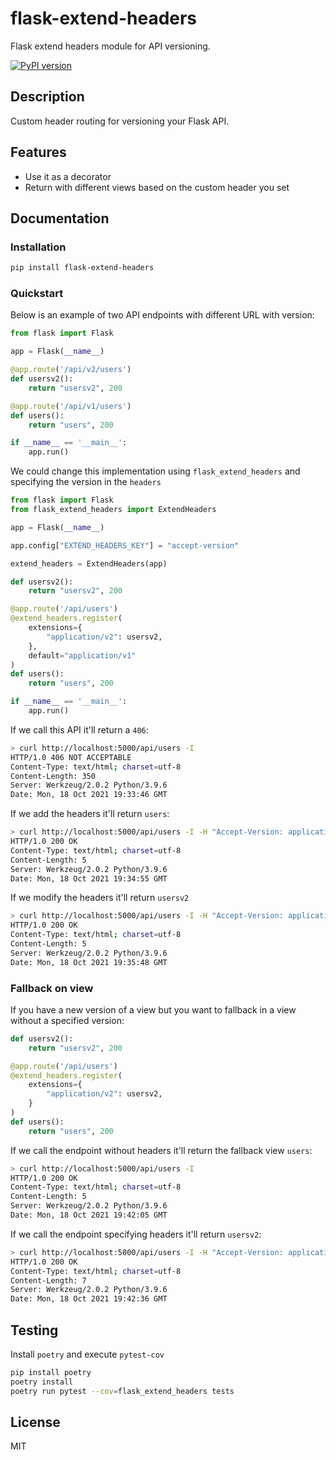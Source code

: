 # flask-extend-headers

Flask extend headers module for API versioning.

[![PyPI version](https://badge.fury.io/py/flask-extend-headers.svg)](https://badge.fury.io/py/flask-extend-headers)

## Description

Custom header routing for versioning your Flask API.

## Features

* Use it as a decorator
* Return with different views based on the custom header you set

## Documentation

### Installation

```bash
pip install flask-extend-headers
```

### Quickstart

Below is an example of two API endpoints with different URL with version:

```python
from flask import Flask

app = Flask(__name__)

@app.route('/api/v2/users')
def usersv2():
    return "usersv2", 200

@app.route('/api/v1/users')
def users():
    return "users", 200

if __name__ == '__main__':
    app.run()
```

We could change this implementation using `flask_extend_headers` and specifying the version in the `headers`

```python
from flask import Flask
from flask_extend_headers import ExtendHeaders

app = Flask(__name__)

app.config["EXTEND_HEADERS_KEY"] = "accept-version"

extend_headers = ExtendHeaders(app)

def usersv2():
    return "usersv2", 200

@app.route('/api/users')
@extend_headers.register(
    extensions={
        "application/v2": usersv2,
    },
    default="application/v1"
)
def users():
    return "users", 200

if __name__ == '__main__':
    app.run()
```

If we call this API it'll return a `406`:

```bash
> curl http://localhost:5000/api/users -I
HTTP/1.0 406 NOT ACCEPTABLE
Content-Type: text/html; charset=utf-8
Content-Length: 350
Server: Werkzeug/2.0.2 Python/3.9.6
Date: Mon, 18 Oct 2021 19:33:46 GMT
```

If we add the headers it'll return `users`:

```bash
> curl http://localhost:5000/api/users -I -H "Accept-Version: application/v1"
HTTP/1.0 200 OK
Content-Type: text/html; charset=utf-8
Content-Length: 5
Server: Werkzeug/2.0.2 Python/3.9.6
Date: Mon, 18 Oct 2021 19:34:55 GMT
```

If we modify the headers it'll return `usersv2`
```bash
> curl http://localhost:5000/api/users -I -H "Accept-Version: application/v2"
HTTP/1.0 200 OK
Content-Type: text/html; charset=utf-8
Content-Length: 5
Server: Werkzeug/2.0.2 Python/3.9.6
Date: Mon, 18 Oct 2021 19:35:48 GMT
```


### Fallback on view

If you have a new version of a view but you want to fallback in a view without a specified version:

```python
def usersv2():
    return "usersv2", 200

@app.route('/api/users')
@extend_headers.register(
    extensions={
        "application/v2": usersv2,
    }
)
def users():
    return "users", 200
```

If we call the endpoint without headers it'll return the fallback view `users`:

```bash
> curl http://localhost:5000/api/users -I
HTTP/1.0 200 OK
Content-Type: text/html; charset=utf-8
Content-Length: 5
Server: Werkzeug/2.0.2 Python/3.9.6
Date: Mon, 18 Oct 2021 19:42:05 GMT
```

If we call the endpoint specifying headers it'll return `usersv2`:

```bash
> curl http://localhost:5000/api/users -I -H "Accept-Version: application/v2"
HTTP/1.0 200 OK
Content-Type: text/html; charset=utf-8
Content-Length: 7
Server: Werkzeug/2.0.2 Python/3.9.6
Date: Mon, 18 Oct 2021 19:42:36 GMT
```

## Testing

Install `poetry` and execute `pytest-cov`

```bash
pip install poetry
poetry install
poetry run pytest --cov=flask_extend_headers tests
```

## License

MIT
